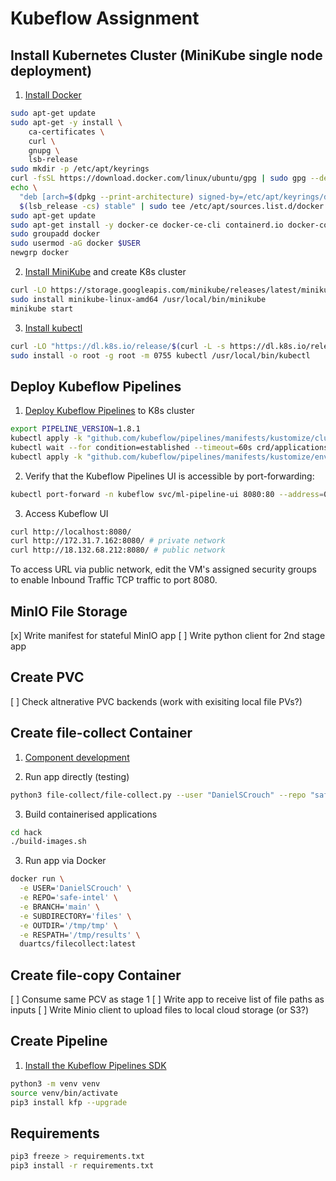 # Kubeflow Assignment

## Install Kubernetes Cluster (MiniKube single node deployment)

1. [Install Docker](https://docs.docker.com/engine/install/ubuntu/)

```bash 
sudo apt-get update
sudo apt-get -y install \
    ca-certificates \
    curl \
    gnupg \
    lsb-release
sudo mkdir -p /etc/apt/keyrings
curl -fsSL https://download.docker.com/linux/ubuntu/gpg | sudo gpg --dearmor -o /etc/apt/keyrings/docker.gpg
echo \
  "deb [arch=$(dpkg --print-architecture) signed-by=/etc/apt/keyrings/docker.gpg] https://download.docker.com/linux/ubuntu \
  $(lsb_release -cs) stable" | sudo tee /etc/apt/sources.list.d/docker.list > /dev/null
sudo apt-get update
sudo apt-get install -y docker-ce docker-ce-cli containerd.io docker-compose-plugin
sudo groupadd docker
sudo usermod -aG docker $USER
newgrp docker 
```

2. [Install MiniKube](https://minikube.sigs.k8s.io/docs/start/) and create K8s cluster

```bash 
curl -LO https://storage.googleapis.com/minikube/releases/latest/minikube-linux-amd64
sudo install minikube-linux-amd64 /usr/local/bin/minikube
minikube start
```

3. [Install kubectl](https://kubernetes.io/docs/tasks/tools/install-kubectl-linux/)

```bash
curl -LO "https://dl.k8s.io/release/$(curl -L -s https://dl.k8s.io/release/stable.txt)/bin/linux/amd64/kubectl"
sudo install -o root -g root -m 0755 kubectl /usr/local/bin/kubectl
```

## Deploy Kubeflow Pipelines

1. [Deploy Kubeflow Pipelines](https://www.kubeflow.org/docs/components/pipelines/installation/localcluster-deployment/) to K8s cluster

```bash 
export PIPELINE_VERSION=1.8.1
kubectl apply -k "github.com/kubeflow/pipelines/manifests/kustomize/cluster-scoped-resources?ref=$PIPELINE_VERSION"
kubectl wait --for condition=established --timeout=60s crd/applications.app.k8s.io
kubectl apply -k "github.com/kubeflow/pipelines/manifests/kustomize/env/platform-agnostic-pns?ref=$PIPELINE_VERSION"
```

2. Verify that the Kubeflow Pipelines UI is accessible by port-forwarding:

```bash 
kubectl port-forward -n kubeflow svc/ml-pipeline-ui 8080:80 --address=0.0.0.0
```

3. Access Kubeflow UI

```bash
curl http://localhost:8080/
curl http://172.31.7.162:8080/ # private network
curl http://18.132.68.212:8080/ # public network
```

To access URL via public network, edit the VM's assigned security groups to enable Inbound Traffic TCP traffic to port 8080. 

## MinIO File Storage

[x] Write manifest for stateful MinIO app
[ ] Write python client for 2nd stage app

## Create PVC

[ ] Check altnerative PVC backends (work with exisiting local file PVs?)

## Create file-collect Container

1. [Component development](https://www.kubeflow.org/docs/components/pipelines/sdk/component-development/#design)

2. Run app directly (testing)

```bash
python3 file-collect/file-collect.py --user "DanielSCrouch" --repo "safe-intel" --branch "main" --subdirectory "files" --outdir "/tmp/tmp" --respath "/tmp/results"
```

3. Build containerised applications 

```bash 
cd hack
./build-images.sh
```

3. Run app via Docker

```bash
docker run \
  -e USER='DanielSCrouch' \
  -e REPO='safe-intel' \
  -e BRANCH='main' \
  -e SUBDIRECTORY='files' \
  -e OUTDIR='/tmp/tmp' \
  -e RESPATH='/tmp/results' \
  duartcs/filecollect:latest
```

## Create file-copy Container

[ ] Consume same PCV as stage 1
[ ] Write app to receive list of file paths as inputs 
[ ] Write Minio client to upload files to local cloud storage (or S3?)

## Create Pipeline 

1. [Install the Kubeflow Pipelines SDK](https://www.kubeflow.org/docs/components/pipelines/sdk/install-sdk/)

```bash 
python3 -m venv venv
source venv/bin/activate
pip3 install kfp --upgrade
```

## Requirements

```bash 
pip3 freeze > requirements.txt
pip3 install -r requirements.txt
```
